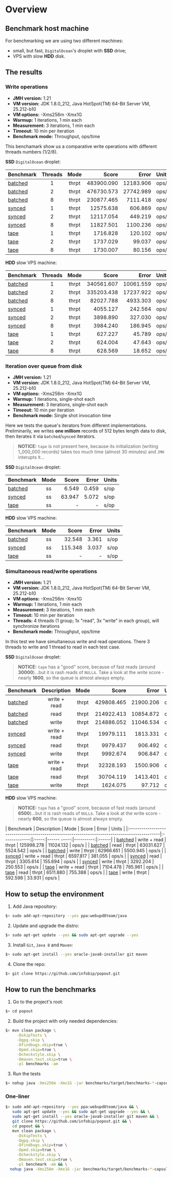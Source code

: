# Overview

## Benchmark host machine

For benchmarking we are using two different machines:

- small, but fast, `DigitalOcean`'s droplet with **SSD** drive;
- VPS with slow **HDD** disk.

## The results

### Write operations

- **JMH version:** 1.21
- **VM version:** JDK 1.8.0_212, Java HotSpot(TM) 64-Bit Server VM, 25.212-b10
- **VM options:** -Xms256m -Xmx1G
- **Warmup:** 1 iterations, 1 min each
- **Measurement:** 3 iterations, 1 min each
- **Timeout:** 10 min per iteration
- **Benchmark mode:** Throughput, ops/time

This benchamark show us a comparative write operations with different threads numbers (1/2/8).

**SSD** `DigitalOcean` droplet:

| Benchmark                                                                                | Threads | Mode  | Score       |      Error | Units |
|:-----------------------------------------------------------------------------------------|:-------:|:-----:|------------:|-----------:|:------|
| [batched](./src/main/java/org/infobip/lib/popout/benchmarks/BatchedWriteBenchmarks.java) |    1    | thrpt |  483900.090 |  12183.906 | ops/s |
| [batched](./src/main/java/org/infobip/lib/popout/benchmarks/BatchedWriteBenchmarks.java) |    2    | thrpt |  476730.573 |  27742.989 | ops/s |
| [batched](./src/main/java/org/infobip/lib/popout/benchmarks/BatchedWriteBenchmarks.java) |    8    | thrpt |  230877.465 |   7111.418 | ops/s |
| [synced](./src/main/java/org/infobip/lib/popout/benchmarks/SyncedWriteBenchmarks.java)   |    1    | thrpt |   12575.638 |    606.869 | ops/s |
| [synced](./src/main/java/org/infobip/lib/popout/benchmarks/SyncedWriteBenchmarks.java)   |    2    | thrpt |   12117.054 |    449.219 | ops/s |
| [synced](./src/main/java/org/infobip/lib/popout/benchmarks/SyncedWriteBenchmarks.java)   |    8    | thrpt |   11827.501 |   1100.236 | ops/s |
| [tape](./src/main/java/org/infobip/lib/popout/benchmarks/TapeWriteBenchmarks2.java)      |    1    | thrpt |    1716.828 |    120.102 | ops/s |
| [tape](./src/main/java/org/infobip/lib/popout/benchmarks/TapeWriteBenchmarks2.java)      |    2    | thrpt |    1737.029 |     99.037 | ops/s |
| [tape](./src/main/java/org/infobip/lib/popout/benchmarks/TapeWriteBenchmarks2.java)      |    8    | thrpt |    1730.007 |     80.156 | ops/s |

**HDD** slow VPS machine:

| Benchmark                                                                                | Threads | Mode  | Score      | Error     | Units |
|:-----------------------------------------------------------------------------------------|:-------:|:-----:|-----------:|----------:|:------|
| [batched](./src/main/java/org/infobip/lib/popout/benchmarks/BatchedWriteBenchmarks.java) |    1    | thrpt | 340561.607 | 10061.559 | ops/s |
| [batched](./src/main/java/org/infobip/lib/popout/benchmarks/BatchedWriteBenchmarks.java) |    2    | thrpt | 335203.438 | 17237.922 | ops/s |
| [batched](./src/main/java/org/infobip/lib/popout/benchmarks/BatchedWriteBenchmarks.java) |    8    | thrpt |  82027.788 |  4933.303 | ops/s |
| [synced](./src/main/java/org/infobip/lib/popout/benchmarks/SyncedWriteBenchmarks.java)   |    1    | thrpt |   4055.127 |   242.564 | ops/s |
| [synced](./src/main/java/org/infobip/lib/popout/benchmarks/SyncedWriteBenchmarks.java)   |    2    | thrpt |   3898.890 |   327.030 | ops/s |
| [synced](./src/main/java/org/infobip/lib/popout/benchmarks/SyncedWriteBenchmarks.java)   |    8    | thrpt |   3984.240 |   186.945 | ops/s |
| [tape](./src/main/java/org/infobip/lib/popout/benchmarks/TapeWriteBenchmarks2.java)      |    1    | thrpt |    627.227 |    45.789 | ops/s |
| [tape](./src/main/java/org/infobip/lib/popout/benchmarks/TapeWriteBenchmarks2.java)      |    2    | thrpt |    624.004 |    47.643 | ops/s |
| [tape](./src/main/java/org/infobip/lib/popout/benchmarks/TapeWriteBenchmarks2.java)      |    8    | thrpt |    628.569 |    18.652 | ops/s |

### Iteration over queue from disk

- **JMH version:** 1.21
- **VM version:** JDK 1.8.0_212, Java HotSpot(TM) 64-Bit Server VM, 25.212-b10
- **VM options:** -Xms256m -Xmx1G
- **Warmup:** 1 iterations, single-shot each
- **Measurement:** 3 iterations, single-shot each
- **Timeout:** 10 min per iteration
- **Benchmark mode:** Single shot invocation time

Here we tests the queue's iterators from different implementations. Preliminarily, we writes **one milliom** records of 512 bytes length data to disk, then iterates it via `batched`/`synced` iterators.

> **NOTICE:** `tape` is not present here, because its initialization (writing 1_000_000 records) takes too much time (almost 30 minutes) and `JMH` interupts it...

**SSD** `DigitalOcean` droplet:

| Benchmark                                                                                   | Mode | Score  | Error | Units |
|:--------------------------------------------------------------------------------------------|:----:|-------:|------:|:------|
| [batched](./src/main/java/org/infobip/lib/popout/benchmarks/BatchedIteratorBenchmarks.java) |  ss  |  6.549 | 0.459 |  s/op |
| [synced](./src/main/java/org/infobip/lib/popout/benchmarks/SyncedIteratorBenchmarks.java)   |  ss  | 63.947 | 5.072 |  s/op |
| [tape](./src/main/java/org/infobip/lib/popout/benchmarks/TapeIteratorBenchmarks.java)       |  ss  |    -    |    -   |  s/op |

**HDD** slow VPS machine:

| Benchmark                                                                                   | Mode | Score   | Error  | Units |
|:--------------------------------------------------------------------------------------------|:----:|--------:|-------:|:------|
| [batched](./src/main/java/org/infobip/lib/popout/benchmarks/BatchedIteratorBenchmarks.java) |  ss  |  32.548 |  3.361 |  s/op |
| [synced](./src/main/java/org/infobip/lib/popout/benchmarks/SyncedIteratorBenchmarks.java)   |  ss  | 115.348 |  3.037 |  s/op |
| [tape](./src/main/java/org/infobip/lib/popout/benchmarks/TapeIteratorBenchmarks.java)       |  ss  |    -    |    -   |  s/op |

### Simultaneous read/write operations

- **JMH version:** 1.21
- **VM version:** JDK 1.8.0_212, Java HotSpot(TM) 64-Bit Server VM, 25.212-b10
- **VM options:** -Xms256m -Xmx1G
- **Warmup:** 1 iterations, 1 min each
- **Measurement:** 3 iterations, 1 min each
- **Timeout:** 10 min per iteration
- **Threads:** 4 threads (1 group; 1x "read", 3x "write" in each group), will synchronize iterations
- **Benchmark mode:** Throughput, ops/time

In this test we have simultaneous write and read operations. There 3 threads to write and 1 thread to read in each test case.

**SSD** `DigitalOcean` droplet:

> **NOTICE:** `tape` has a "good" score, because of fast reads (around **30000**)...but it is rash reads of `NULL`s. Take a look at the write score - nearly **1600**, so the queue is almost always empty.

| Benchmark                                                                                    | Description   | Mode  | Score       | Error     | Units |
|:---------------------------------------------------------------------------------------------|:-------------:|:-----:|------------:|----------:|:------|
| [batched](./src/main/java/org/infobip/lib/popout/benchmarks/BatchedReadWriteBenchmarks.java) | write + read  | thrpt |  429808.465 | 21900.206 | ops/s |
| [batched](./src/main/java/org/infobip/lib/popout/benchmarks/BatchedReadWriteBenchmarks.java) |     read      | thrpt |  214922.413 | 10854.872 | ops/s |
| [batched](./src/main/java/org/infobip/lib/popout/benchmarks/BatchedReadWriteBenchmarks.java) |     write     | thrpt |  214886.052 | 11046.534 | ops/s |
| [synced](./src/main/java/org/infobip/lib/popout/benchmarks/SyncedReadWriteBenchmarks.java)   | write + read  | thrpt |   19979.111 |  1813.331 | ops/s |
| [synced](./src/main/java/org/infobip/lib/popout/benchmarks/SyncedReadWriteBenchmarks.java)   |     read      | thrpt |    9979.437 |   906.492 | ops/s |
| [synced](./src/main/java/org/infobip/lib/popout/benchmarks/SyncedReadWriteBenchmarks.java)   |     write     | thrpt |    9992.674 |   906.847 | ops/s |
| [tape](./src/main/java/org/infobip/lib/popout/benchmarks/TapeReadWriteBenchmarks.java)       | write + read  | thrpt |   32328.193 |  1500.906 | ops/s |
| [tape](./src/main/java/org/infobip/lib/popout/benchmarks/TapeReadWriteBenchmarks.java)       |     read      | thrpt |   30704.119 |  1413.401 | ops/s |
| [tape](./src/main/java/org/infobip/lib/popout/benchmarks/TapeReadWriteBenchmarks.java)       |     write     | thrpt |    1624.075 |    97.712 | ops/s |

**HDD** slow VPS machine:

> **NOTICE:** `tape` has a "good" score, because of fast reads (around **6500**)...but it is rash reads of `NULL`s. Take a look at the write score - nearly **600**, so the queue is almost always empty.

| Benchmark                                                                                    | Description   | Mode  | Score       | Error     | Units |
|:---------------------------------------------------------------------------------------------|:-------------:|:-----:|------ -----:|----------:|:------|
| [batched](./src/main/java/org/infobip/lib/popout/benchmarks/BatchedReadWriteBenchmarks.java) | write + read  | thrpt |  125998.278 | 11024.132 | ops/s |
| [batched](./src/main/java/org/infobip/lib/popout/benchmarks/BatchedReadWriteBenchmarks.java) |     read      | thrpt |   63031.627 |  5524.542 | ops/s |
| [batched](./src/main/java/org/infobip/lib/popout/benchmarks/BatchedReadWriteBenchmarks.java) |     write     | thrpt |   62966.651 |  5500.945 | ops/s |
| [synced](./src/main/java/org/infobip/lib/popout/benchmarks/SyncedReadWriteBenchmarks.java)   | write + read  | thrpt |    6597.817 |   381.055 | ops/s |
| [synced](./src/main/java/org/infobip/lib/popout/benchmarks/SyncedReadWriteBenchmarks.java)   |     read      | thrpt |    3305.614 |   155.694 | ops/s |
| [synced](./src/main/java/org/infobip/lib/popout/benchmarks/SyncedReadWriteBenchmarks.java)   |     write     | thrpt |    3292.204 |   250.553 | ops/s |
| [tape](./src/main/java/org/infobip/lib/popout/benchmarks/TapeReadWriteBenchmarks.java)       | write + read  | thrpt |    7104.478 |   785.961 | ops/s |
| [tape](./src/main/java/org/infobip/lib/popout/benchmarks/TapeReadWriteBenchmarks.java)       |     read      | thrpt |    6511.880 |   755.388 | ops/s |
| [tape](./src/main/java/org/infobip/lib/popout/benchmarks/TapeReadWriteBenchmarks.java)       |     write     | thrpt |     592.598 |    33.931 | ops/s |

## How to setup the environment

1. Add Java repository:

```bash
$> sudo add-apt-repository --yes ppa:webupd8team/java
```

2. Update and upgrade the distro:

```bash
$> sudo apt-get update --yes && sudo apt-get upgrade --yes
```

3. Install `Git`, `Java 8` and `Maven`:

```bash
$> sudo apt-get install --yes oracle-java8-installer git maven
```

4. Clone the repo:

```bash
$> git clone https://github.com/infobip/popout.git
```

## How to run the benchmarks

1. Go to the project's root:

```bash
$> cd popout
```

2. Build the project with only needed dependencies:

```bash
$> mvn clean package \
     -DskipTests \
     -Dgpg.skip \
     -Dfindbugs.skip=true \
     -Dpmd.skip=true \
     -Dcheckstyle.skip \
     -Dmaven.test.skip=true \
     -pl benchmarks -am
```

3. Run the tests

```bash
$> nohup java -Xms256m -Xmx1G -jar benchmarks/target/benchmarks-*-capsule.jar > job.logs 2>&1 &
```

### One-liner

```bash
$> sudo add-apt-repository --yes ppa:webupd8team/java && \
   sudo apt-get update --yes && sudo apt-get upgrade --yes && \
   sudo apt-get install --yes oracle-java8-installer git maven && \
   git clone https://github.com/infobip/popout.git && \
   cd popout && \
   mvn clean package \
     -DskipTests \
     -Dgpg.skip \
     -Dfindbugs.skip=true \
     -Dpmd.skip=true \
     -Dcheckstyle.skip \
     -Dmaven.test.skip=true \
     -pl benchmark -am && \
  nohup java -Xms256m -Xmx1G -jar benchmarks/target/benchmarks-*-capsule.jar > job.logs 2>&1 &
```
